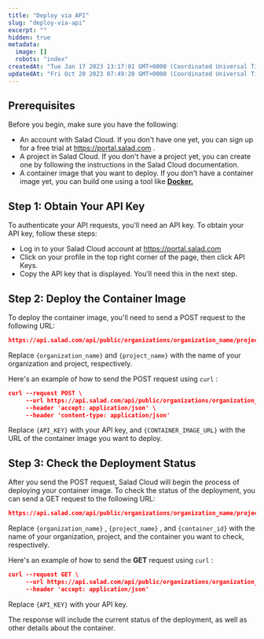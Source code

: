 ```yaml
---
title: "Deploy via API"
slug: "deploy-via-api"
excerpt: ""
hidden: true
metadata: 
  image: []
  robots: "index"
createdAt: "Tue Jan 17 2023 13:17:01 GMT+0000 (Coordinated Universal Time)"
updatedAt: "Fri Oct 20 2023 07:49:20 GMT+0000 (Coordinated Universal Time)"
---
```

## **Prerequisites**

Before you begin, make sure you have the following:

- An account with Salad Cloud. If you don't have one yet, you can sign up for a free trial at <https://portal.salad.com> .
- A project in Salad Cloud. If you don't have a project yet, you can create one by following the instructions in the Salad Cloud documentation.
- A container image that you want to deploy. If you don't have a container image yet, you can build one using a tool like **[Docker.](https://www.docker.com/)**

## **Step 1: Obtain Your API Key**

To authenticate your API requests, you'll need an API key. To obtain your API key, follow these steps:

- Log in to your Salad Cloud account at <https://portal.salad.com>
- Click on your profile in the top right corner of the page, then click API Keys.
- Copy the API key that is displayed. You'll need this in the next step. 

## **Step 2: Deploy the Container Image**

To deploy the container image, you'll need to send a POST request to the following URL:

```json Copy code
https://api.salad.com/api/public/organizations/organization_name/projects/project_name/containers \
```

Replace `{organization_name}` and `{project_name}` with the name of your organization and project, respectively.

Here's an example of how to send the POST request using `curl` :

```json Copy code
curl --request POST \
     --url https://api.salad.com/api/public/organizations/organization_name/projects/project_name/containers \
     --header 'accept: application/json' \
     --header 'content-type: application/json'
```

Replace `{API_KEY}` with your API key, and `{CONTAINER_IMAGE_URL}` with the URL of the container image you want to deploy.

## **Step 3: Check the Deployment Status**

After you send the POST request, Salad Cloud will begin the process of deploying your container image. To check the status of the deployment, you can send a GET request to the following URL:

```json Copy code
https://api.salad.com/api/public/organizations/organization_name/projects/project_name/containers/container_group_name \
```

Replace `{organization_name}` , `{project_name}` , and `{container_id}` with the name of your organization, project, and the container you want to check, respectively.

Here's an example of how to send the **GET** request using `curl` :

```json Copy code
curl --request GET \
     --url https://api.salad.com/api/public/organizations/organization_name/projects/project_name/containers/container_group_name \
     --header 'accept: application/json'
```

Replace `{API_KEY}` with your API key.

The response will include the current status of the deployment, as well as other details about the container.
